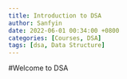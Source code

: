 ```yaml
---
title: Introduction to DSA
author: Sanfyin
date: 2022-06-01 00:34:00 +0800
categories: [Courses, DSA]
tags: [dsa, Data Structure]
---
```


#Welcome to DSA